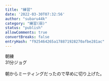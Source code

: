 ```yaml
---
title: "練習"
date: '2022-03-30T07:32:56'
author: "subaru44k"
category: "練習(弱)"
status: "publish"
allowComments: true
convertBreaks: false
entryHash: "f925464265a178871928270afbe281ac"
---
```

朝練<br>
31分ジョグ<br>
<br>
朝からミーティングだったので早めに切り上げた。
